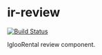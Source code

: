 # ir-review

[![Build Status](https://travis-ci.org/IglooRental/ir-review.svg?branch=master)](https://travis-ci.org/IglooRental/ir-review)

IglooRental review component.
